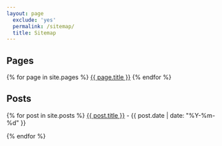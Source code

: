 ```yaml
---
layout: page
  exclude: 'yes'
  permalink: /sitemap/
  title: Sitemap
---
```


 
 ## Pages
  {% for page in site.pages %}
   <a href="{{ site.url }}{{ page.url }}">{{ page.title }}</a>
   {% endfor %} 
   
   ## Posts
 {% for post in site.posts %}
 <a href="{{ site.url }}{{ post.url }}">{{ post.title }}</a> - {{ post.date | date: "%Y-%m-%d" }}

  {% endfor %}
 
   
   